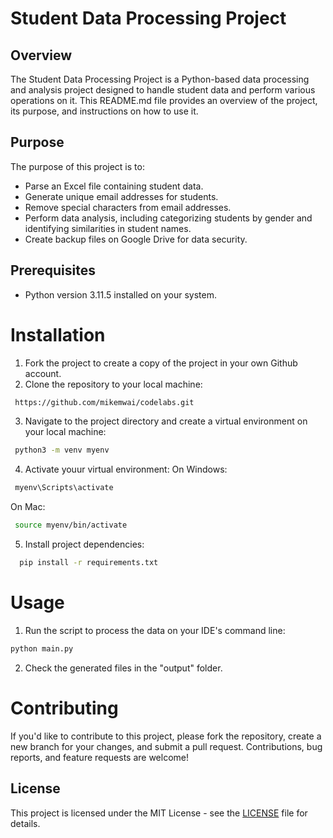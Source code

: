 # Student Data Processing Project

## Overview

The Student Data Processing Project is a Python-based data processing and analysis project designed to handle student data and perform various operations on it. This README.md file provides an overview of the project, its purpose, and instructions on how to use it.

## Purpose

The purpose of this project is to:

- Parse an Excel file containing student data.
- Generate unique email addresses for students.
- Remove special characters from email addresses.
- Perform data analysis, including categorizing students by gender and identifying similarities in student names.
- Create backup files on Google Drive for data security.

## Prerequisites
- Python version 3.11.5 installed on your system.

# Installation

1. Fork the project to create a copy of the project in your own Github account.
2. Clone the repository to your local machine:
 
 ```sh 
  https://github.com/mikemwai/codelabs.git
 ```

3. Navigate to the project directory and create a virtual environment on your local machine: 

 ```sh 
  python3 -m venv myenv
 ```

4. Activate youur virtual environment:
On Windows:

 ```sh 
  myenv\Scripts\activate
 ```

 On Mac:

 ```sh 
  source myenv/bin/activate
 ```

5. Install project dependencies:

  ```sh
    pip install -r requirements.txt
  ```

# Usage

1. Run the script to process the data on your IDE's command line:

```sh
python main.py
```

2. Check the generated files in the "output" folder.

# Contributing

If you'd like to contribute to this project, please fork the repository, create a new branch for your changes, and submit a pull request. Contributions, bug reports, and feature requests are welcome!

## License
This project is licensed under the MIT License - see the [LICENSE](LICENSE) file for details.
